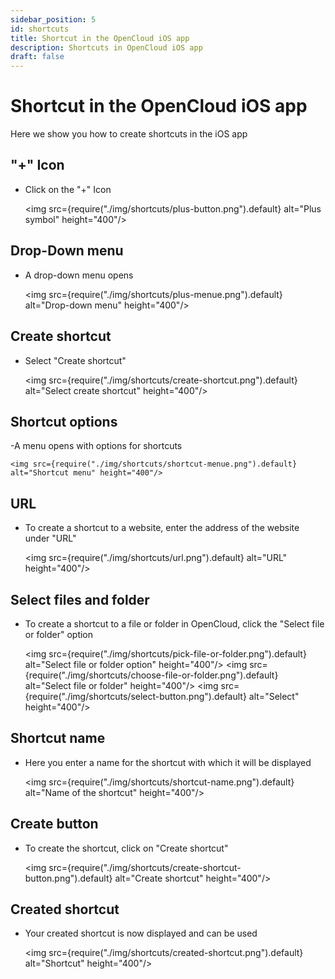 ```yaml
---
sidebar_position: 5
id: shortcuts
title: Shortcut in the OpenCloud iOS app
description: Shortcuts in OpenCloud iOS app
draft: false
---
```


# Shortcut in the OpenCloud iOS app

Here we show you how to create shortcuts in the iOS app

## "+" Icon

- Click on the "+" Icon

  <img src={require("./img/shortcuts/plus-button.png").default} alt="Plus symbol" height="400"/>

## Drop-Down menu

- A drop-down menu opens

  <img src={require("./img/shortcuts/plus-menue.png").default} alt="Drop-down menu" height="400"/>

## Create shortcut

- Select "Create shortcut"

  <img src={require("./img/shortcuts/create-shortcut.png").default} alt="Select create shortcut" height="400"/>

## Shortcut options

-A menu opens with options for shortcuts

    <img src={require("./img/shortcuts/shortcut-menue.png").default} alt="Shortcut menu" height="400"/>

## URL

- To create a shortcut to a website, enter the address of the website under "URL"

  <img src={require("./img/shortcuts/url.png").default} alt="URL" height="400"/>

## Select files and folder

- To create a shortcut to a file or folder in OpenCloud, click the "Select file or folder" option

  <img src={require("./img/shortcuts/pick-file-or-folder.png").default} alt="Select file or folder option" height="400"/>
  <img src={require("./img/shortcuts/choose-file-or-folder.png").default} alt="Select file or folder" height="400"/>
  <img src={require("./img/shortcuts/select-button.png").default} alt="Select" height="400"/>

## Shortcut name

- Here you enter a name for the shortcut with which it will be displayed

  <img src={require("./img/shortcuts/shortcut-name.png").default} alt="Name of the shortcut" height="400"/>

## Create button

- To create the shortcut, click on "Create shortcut"

  <img src={require("./img/shortcuts/create-shortcut-button.png").default} alt="Create shortcut" height="400"/>

## Created shortcut

- Your created shortcut is now displayed and can be used

  <img src={require("./img/shortcuts/created-shortcut.png").default} alt="Shortcut" height="400"/>
